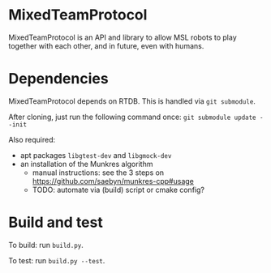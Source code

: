 # MixedTeamProtocol
MixedTeamProtocol is an API and library to allow MSL robots to play
together with each other, and in future, even with humans.

# Dependencies
MixedTeamProtocol depends on RTDB. This is handled via `git submodule`.

After cloning, just run the following command once:
`git submodule update --init`

Also required:
* apt packages `libgtest-dev` and `libgmock-dev`
* an installation of the Munkres algorithm
  * manual instructions: see the 3 steps on https://github.com/saebyn/munkres-cpp#usage
  * TODO: automate via (build) script or cmake config?

# Build and test
To build: run `build.py`.

To test: run `build.py --test`.



